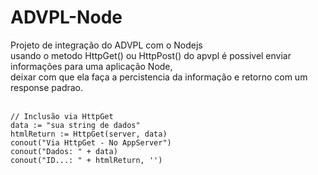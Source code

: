 # ADVPL-Node
Projeto de integração do ADVPL com o Nodejs
<br>
usando o metodo HttpGet() ou HttpPost() do apvpl é possivel enviar informações para uma aplicação Node,<br>
deixar com que ela faça a percistencia da informação e retorno com um response padrao. <br><br>

```
// Inclusão via HttpGet   
data := "sua string de dados"
htmlReturn := HttpGet(server, data)
conout("Via HttpGet - No AppServer")
conout("Dados: " + data)
conout("ID...: " + htmlReturn, '')
```
<br>


